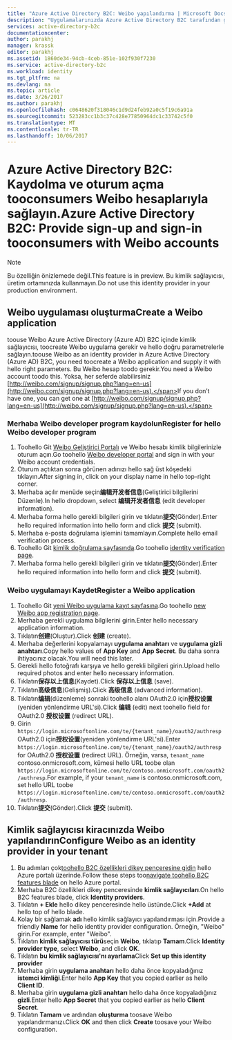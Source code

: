 ```yaml
---
title: "Azure Active Directory B2C: Weibo yapılandırma | Microsoft Docs"
description: "Uygulamalarınızda Azure Active Directory B2C tarafından güvenliği sağlanan Weibo hesaplarıyla kaydolma ve oturum açma tooconsumers sağlar."
services: active-directory-b2c
documentationcenter: 
author: parakhj
manager: krassk
editor: parakhj
ms.assetid: 1860de34-94cb-4ceb-851e-102f930f7230
ms.service: active-directory-b2c
ms.workload: identity
ms.tgt_pltfrm: na
ms.devlang: na
ms.topic: article
ms.date: 3/26/2017
ms.author: parakhj
ms.openlocfilehash: c0648620f318046c1d9d24feb92a0c5f19c6a91a
ms.sourcegitcommit: 523283cc1b3c37c428e77850964dc1c33742c5f0
ms.translationtype: MT
ms.contentlocale: tr-TR
ms.lasthandoff: 10/06/2017
---
```

# <a name="azure-active-directory-b2c-provide-sign-up-and-sign-in-tooconsumers-with-weibo-accounts"></a><span data-ttu-id="bffd0-103">Azure Active Directory B2C: Kaydolma ve oturum açma tooconsumers Weibo hesaplarıyla sağlayın.</span><span class="sxs-lookup"><span data-stu-id="bffd0-103">Azure Active Directory B2C: Provide sign-up and sign-in tooconsumers with Weibo accounts</span></span>

> [!NOTE]
> <span data-ttu-id="bffd0-104">Bu özelliğin önizlemede değil.</span><span class="sxs-lookup"><span data-stu-id="bffd0-104">This feature is in preview.</span></span> <span data-ttu-id="bffd0-105">Bu kimlik sağlayıcısı, üretim ortamınızda kullanmayın.</span><span class="sxs-lookup"><span data-stu-id="bffd0-105">Do not use this identity provider in your production environment.</span></span>
> 

## <a name="create-a-weibo-application"></a><span data-ttu-id="bffd0-106">Weibo uygulaması oluşturma</span><span class="sxs-lookup"><span data-stu-id="bffd0-106">Create a Weibo application</span></span>

<span data-ttu-id="bffd0-107">toouse Weibo Azure Active Directory (Azure AD) B2C içinde kimlik sağlayıcısı, toocreate Weibo uygulama gerekir ve hello doğru parametrelerle sağlayın.</span><span class="sxs-lookup"><span data-stu-id="bffd0-107">toouse Weibo as an identity provider in Azure Active Directory (Azure AD) B2C, you need toocreate a Weibo application and supply it with hello right parameters.</span></span> <span data-ttu-id="bffd0-108">Bu Weibo hesap toodo gerekir.</span><span class="sxs-lookup"><span data-stu-id="bffd0-108">You need a Weibo account toodo this.</span></span> <span data-ttu-id="bffd0-109">Yoksa, her seferde alabilirsiniz [http://weibo.com/signup/signup.php?lang=en-us](http://weibo.com/signup/signup.php?lang=en-us).</span><span class="sxs-lookup"><span data-stu-id="bffd0-109">If you don’t have one, you can get one at [http://weibo.com/signup/signup.php?lang=en-us](http://weibo.com/signup/signup.php?lang=en-us).</span></span>

### <a name="register-for-hello-weibo-developer-program"></a><span data-ttu-id="bffd0-110">Merhaba Weibo developer program kaydolun</span><span class="sxs-lookup"><span data-stu-id="bffd0-110">Register for hello Weibo developer program</span></span>

1. <span data-ttu-id="bffd0-111">Toohello Git [Weibo Geliştirici Portalı](http://open.weibo.com/) ve Weibo hesabı kimlik bilgilerinizle oturum açın.</span><span class="sxs-lookup"><span data-stu-id="bffd0-111">Go toohello [Weibo developer portal](http://open.weibo.com/) and sign in with your Weibo account credentials.</span></span>
2. <span data-ttu-id="bffd0-112">Oturum açtıktan sonra görünen adınızı hello sağ üst köşedeki tıklayın.</span><span class="sxs-lookup"><span data-stu-id="bffd0-112">After signing in, click on your display name in hello top-right corner.</span></span>
3. <span data-ttu-id="bffd0-113">Merhaba açılır menüde seçin**编辑开发者信息**(Geliştirici bilgilerini Düzenle).</span><span class="sxs-lookup"><span data-stu-id="bffd0-113">In hello dropdown, select **编辑开发者信息** (edit developer information).</span></span>
4. <span data-ttu-id="bffd0-114">Merhaba forma hello gerekli bilgileri girin ve tıklatın**提交**(Gönder).</span><span class="sxs-lookup"><span data-stu-id="bffd0-114">Enter hello required information into hello form and click **提交** (submit).</span></span>
5. <span data-ttu-id="bffd0-115">Merhaba e-posta doğrulama işlemini tamamlayın.</span><span class="sxs-lookup"><span data-stu-id="bffd0-115">Complete hello email verification process.</span></span>
6. <span data-ttu-id="bffd0-116">Toohello Git [kimlik doğrulama sayfasında](http://open.weibo.com/developers/identity/edit).</span><span class="sxs-lookup"><span data-stu-id="bffd0-116">Go toohello [identity verification page](http://open.weibo.com/developers/identity/edit).</span></span>
7. <span data-ttu-id="bffd0-117">Merhaba forma hello gerekli bilgileri girin ve tıklatın**提交**(Gönder).</span><span class="sxs-lookup"><span data-stu-id="bffd0-117">Enter hello required information into hello form and click **提交** (submit).</span></span>

### <a name="register-a-weibo-application"></a><span data-ttu-id="bffd0-118">Weibo uygulamayı Kaydet</span><span class="sxs-lookup"><span data-stu-id="bffd0-118">Register a Weibo application</span></span>

1. <span data-ttu-id="bffd0-119">Toohello Git [yeni Weibo uygulama kayıt sayfasına](http://open.weibo.com/apps/new).</span><span class="sxs-lookup"><span data-stu-id="bffd0-119">Go toohello [new Weibo app registration page](http://open.weibo.com/apps/new).</span></span>
2. <span data-ttu-id="bffd0-120">Merhaba gerekli uygulama bilgilerini girin.</span><span class="sxs-lookup"><span data-stu-id="bffd0-120">Enter hello necessary application information.</span></span>
3. <span data-ttu-id="bffd0-121">Tıklatın**创建**(Oluştur).</span><span class="sxs-lookup"><span data-stu-id="bffd0-121">Click **创建** (create).</span></span>
4. <span data-ttu-id="bffd0-122">Merhaba değerlerini kopyalamayı **uygulama anahtarı** ve **uygulama gizli anahtarı**.</span><span class="sxs-lookup"><span data-stu-id="bffd0-122">Copy hello values of **App Key** and **App Secret**.</span></span> <span data-ttu-id="bffd0-123">Bu daha sonra ihtiyacınız olacak.</span><span class="sxs-lookup"><span data-stu-id="bffd0-123">You will need this later.</span></span>
5. <span data-ttu-id="bffd0-124">Gerekli hello fotoğrafı karşıya ve hello gerekli bilgileri girin.</span><span class="sxs-lookup"><span data-stu-id="bffd0-124">Upload hello required photos and enter hello necessary information.</span></span>
6. <span data-ttu-id="bffd0-125">Tıklatın**保存以上信息**(Kaydet).</span><span class="sxs-lookup"><span data-stu-id="bffd0-125">Click **保存以上信息** (save).</span></span>
7. <span data-ttu-id="bffd0-126">Tıklatın**高级信息**(Gelişmiş).</span><span class="sxs-lookup"><span data-stu-id="bffd0-126">Click **高级信息** (advanced information).</span></span>
8. <span data-ttu-id="bffd0-127">Tıklatın**编辑**(düzenleme) sonraki toohello alanı OAuth2.0 için**授权设置**(yeniden yönlendirme URL'si).</span><span class="sxs-lookup"><span data-stu-id="bffd0-127">Click **编辑** (edit) next toohello field for OAuth2.0 **授权设置** (redirect URL).</span></span>
9. <span data-ttu-id="bffd0-128">Girin `https://login.microsoftonline.com/te/{tenant_name}/oauth2/authresp` OAuth2.0 için**授权设置**(yeniden yönlendirme URL'si).</span><span class="sxs-lookup"><span data-stu-id="bffd0-128">Enter `https://login.microsoftonline.com/te/{tenant_name}/oauth2/authresp` for OAuth2.0 **授权设置** (redirect URL).</span></span> <span data-ttu-id="bffd0-129">Örneğin, varsa, `tenant_name` contoso.onmicrosoft.com, kümesi hello URL toobe olan `https://login.microsoftonline.com/te/contoso.onmicrosoft.com/oauth2/authresp`.</span><span class="sxs-lookup"><span data-stu-id="bffd0-129">For example, if your `tenant_name` is contoso.onmicrosoft.com, set hello URL toobe `https://login.microsoftonline.com/te/contoso.onmicrosoft.com/oauth2/authresp`.</span></span>
10. <span data-ttu-id="bffd0-130">Tıklatın**提交**(Gönder).</span><span class="sxs-lookup"><span data-stu-id="bffd0-130">Click **提交** (submit).</span></span>  

## <a name="configure-weibo-as-an-identity-provider-in-your-tenant"></a><span data-ttu-id="bffd0-131">Kimlik sağlayıcısı kiracınızda Weibo yapılandırın</span><span class="sxs-lookup"><span data-stu-id="bffd0-131">Configure Weibo as an identity provider in your tenant</span></span>
1. <span data-ttu-id="bffd0-132">Bu adımları çok[toohello B2C özellikleri dikey penceresine gidin](active-directory-b2c-app-registration.md#navigate-to-b2c-settings) hello Azure portalı üzerinde.</span><span class="sxs-lookup"><span data-stu-id="bffd0-132">Follow these steps too[navigate toohello B2C features blade](active-directory-b2c-app-registration.md#navigate-to-b2c-settings) on hello Azure portal.</span></span>
2. <span data-ttu-id="bffd0-133">Merhaba B2C özellikleri dikey penceresinde **kimlik sağlayıcıları**.</span><span class="sxs-lookup"><span data-stu-id="bffd0-133">On hello B2C features blade, click **Identity providers**.</span></span>
3. <span data-ttu-id="bffd0-134">Tıklatın **+ Ekle** hello dikey penceresinde hello üstünde.</span><span class="sxs-lookup"><span data-stu-id="bffd0-134">Click **+Add** at hello top of hello blade.</span></span>
4. <span data-ttu-id="bffd0-135">Kolay bir sağlamak **adı** hello kimlik sağlayıcı yapılandırması için.</span><span class="sxs-lookup"><span data-stu-id="bffd0-135">Provide a friendly **Name** for hello identity provider configuration.</span></span> <span data-ttu-id="bffd0-136">Örneğin, "Weibo" girin.</span><span class="sxs-lookup"><span data-stu-id="bffd0-136">For example, enter "Weibo".</span></span>
5. <span data-ttu-id="bffd0-137">Tıklatın **kimlik sağlayıcısı türü**seçin **Weibo**, tıklatıp **Tamam**.</span><span class="sxs-lookup"><span data-stu-id="bffd0-137">Click **Identity provider type**, select **Weibo**, and click **OK**.</span></span>
6. <span data-ttu-id="bffd0-138">Tıklatın **bu kimlik sağlayıcısı'nı ayarlama**</span><span class="sxs-lookup"><span data-stu-id="bffd0-138">Click **Set up this identity provider**</span></span>
7. <span data-ttu-id="bffd0-139">Merhaba girin **uygulama anahtarı** hello daha önce kopyaladığınız **istemci kimliği**.</span><span class="sxs-lookup"><span data-stu-id="bffd0-139">Enter hello **App Key** that you copied earlier as hello **Client ID**.</span></span>
8. <span data-ttu-id="bffd0-140">Merhaba girin **uygulama gizli anahtarı** hello daha önce kopyaladığınız **gizli**.</span><span class="sxs-lookup"><span data-stu-id="bffd0-140">Enter hello **App Secret** that you copied earlier as hello **Client Secret**.</span></span>
9. <span data-ttu-id="bffd0-141">Tıklatın **Tamam** ve ardından **oluşturma** toosave Weibo yapılandırmanızı.</span><span class="sxs-lookup"><span data-stu-id="bffd0-141">Click **OK** and then click **Create** toosave your Weibo configuration.</span></span>

